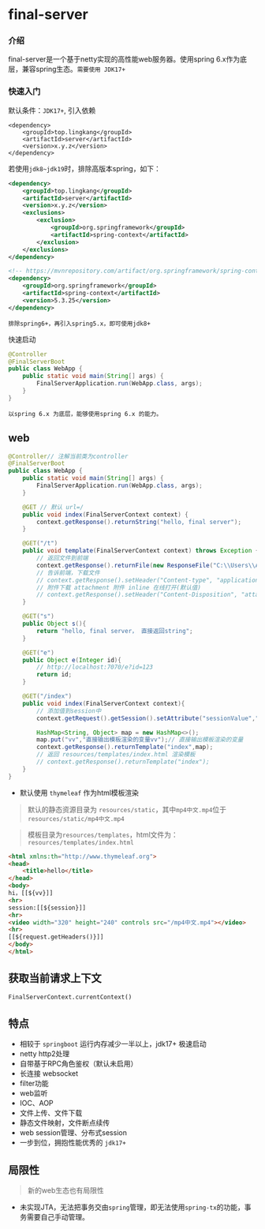 # final-server

### 介绍
final-server是一个基于netty实现的高性能web服务器。使用spring 6.x作为底层，兼容spring生态。`需要使用 JDK17+`

### 快速入门

默认条件：`JDK17+`, 引入依赖
```
<dependency>
    <groupId>top.lingkang</groupId>
    <artifactId>server</artifactId>
    <version>x.y.z</version>
</dependency>
```
若使用`jdk8~jdk19`时，排除高版本spring，如下：
```xml
<dependency>
    <groupId>top.lingkang</groupId>
    <artifactId>server</artifactId>
    <version>x.y.z</version>
    <exclusions>
        <exclusion>
            <groupId>org.springframework</groupId>
            <artifactId>spring-context</artifactId>
        </exclusion>
    </exclusions>
</dependency>

<!-- https://mvnrepository.com/artifact/org.springframework/spring-context -->
<dependency>
    <groupId>org.springframework</groupId>
    <artifactId>spring-context</artifactId>
    <version>5.3.25</version>
</dependency>
```
`排除spring6+，再引入spring5.x，即可使用jdk8+`

快速启动
```java
@Controller
@FinalServerBoot
public class WebApp {
    public static void main(String[] args) {
        FinalServerApplication.run(WebApp.class, args);
    }
}
```
`以spring 6.x 为底层，能够使用spring 6.x 的能力。`

## web

```java
@Controller// 注解当前类为controller
@FinalServerBoot
public class WebApp {
    public static void main(String[] args) {
        FinalServerApplication.run(WebApp.class, args);
    }

    @GET // 默认 url=/
    public void index(FinalServerContext context) {
        context.getResponse().returnString("hello, final server");
    }

    @GET("/t")
    public void template(FinalServerContext context) throws Exception {
        // 返回文件到前端
        context.getResponse().returnFile(new ResponseFile("C:\\Users\\Administrator\\Desktop\\temp-凡人修仙传.mp4"));
        // 告诉前端，下载文件
        // context.getResponse().setHeader("Content-type", "application/octet-stream");
        // 附件下载 attachment 附件 inline 在线打开(默认值)
        // context.getResponse().setHeader("Content-Disposition", "attachment;fileName="+URLEncoder.encode("temp-凡人修仙传.mp4", "UTF-8"));
    }

    @GET("s")
    public Object s(){
        return "hello, final server， 直接返回string";
    }

    @GET("e")
    public Object e(Integer id){
        // http://localhost:7070/e?id=123
        return id;
    }

    @GET("/index")
    public void index(FinalServerContext context){
        // 添加值到session中
        context.getRequest().getSession().setAttribute("sessionValue","这是session值");

        HashMap<String, Object> map = new HashMap<>();
        map.put("vv","直接输出模板渲染的变量vv");// 直接输出模板渲染的变量
        context.getResponse().returnTemplate("index",map);
        // 返回 resources/templates/index.html 渲染模板
        // context.getResponse().returnTemplate("index");
    }
}
```
* 默认使用 `thymeleaf` 作为html模板渲染<br>

> 默认的静态资源目录为 `resources/static`，其中`mp4中文.mp4`位于`resources/static/mp4中文.mp4`<br>

> 模板目录为`resources/templates`，html文件为：`resources/templates/index.html`
```html
<html xmlns:th="http://www.thymeleaf.org">
<head>
    <title>hello</title>
</head>
<body>
hi，[[${vv}]]
<hr>
session:[[${session}]]
<hr>
<video width="320" height="240" controls src="/mp4中文.mp4"></video>
<hr>
[[${request.getHeaders()}]]
</body>
</html>
```

## 获取当前请求上下文

```html
FinalServerContext.currentContext()
```

## 特点

* 相较于 `springboot` 运行内存减少一半以上，jdk17+ 极速启动
* netty http2处理
* 自带基于RPC角色鉴权（默认未启用）
* 长连接 websocket
* filter功能
* web监听
* IOC、AOP
* 文件上传、文件下载
* 静态文件映射，文件断点续传
* web session管理、分布式session
* 一步到位，拥抱性能优秀的 `jdk17+`


## 局限性

> 新的web生态也有局限性

* 未实现JTA，无法把事务交由`spring`管理，即无法使用`spring-tx`的功能，事务需要自己手动管理。